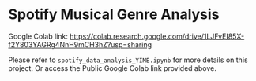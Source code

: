 # Spotify Musical Genre Analysis


Google Colab link: https://colab.research.google.com/drive/1LJFvEI85X-f2Y803YAGRg4NnH9mCH3hZ?usp=sharing


Please refer to ```spotify_data_analysis_YIME.ipynb``` for more details on this project. Or access the Public Google Colab link provided above.  